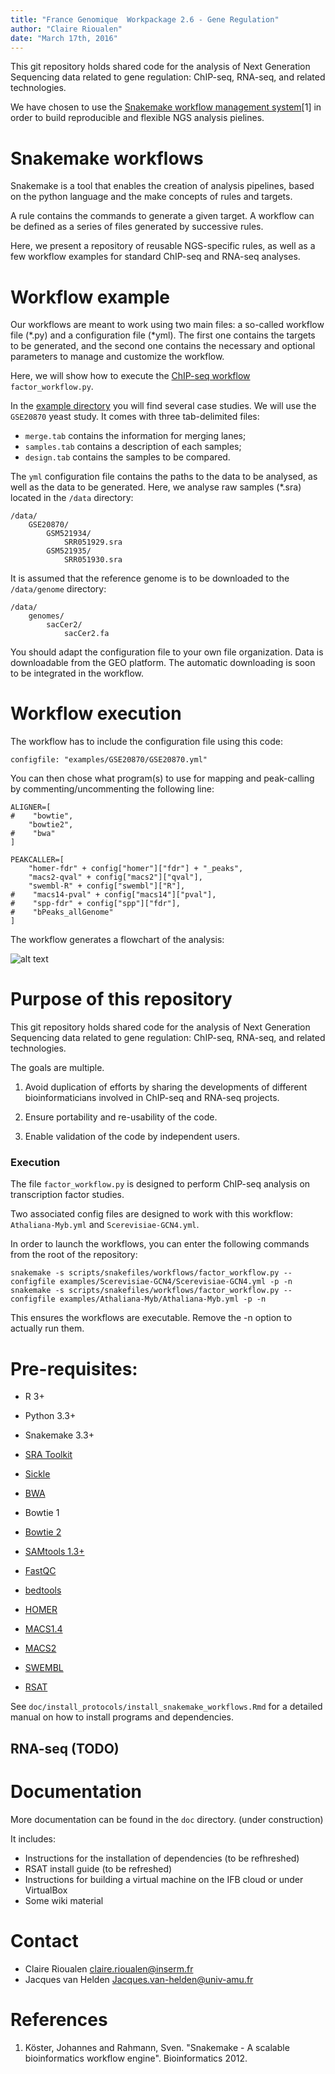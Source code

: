 ```yaml
---
title: "France Genomique  Workpackage 2.6 - Gene Regulation"
author: "Claire Rioualen"
date: "March 17th, 2016"
---
```


<!--
Table of Contents
=================

  * [Purpose of this repository](#purpose-of-this-repository)
  * [Workflow examples](#workflow-examples)
    * [Transcription factors](#transcription-factors)
      * [Execution](#execution)
      * [Dependencies](#dependencies)
    * [Histone marks](#histone-marks)
      * [Execution](#execution-1)
      * [Dependencies](#dependencies-1)
    * [RNA-seq (TODO)](#rna-seq-todo)
  * [Data organisation](#data-organisation)
  * [Documentation](#documentation)
  * [Contact](#contact)
-->


This git repository holds shared code for the analysis of Next
Generation Sequencing data related to gene regulation: ChIP-seq,
RNA-seq, and related technologies. 

We have chosen to use the [Snakemake workflow management system](https://bitbucket.org/snakemake/snakemake/wiki/Home)[1] 
in order to build reproducible and flexible NGS analysis pielines.

# Snakemake workflows

Snakemake is a tool that enables the creation of analysis pipelines, based on the python language and the make concepts of rules and targets. 

A rule contains the commands to generate a given target. 
A workflow can be defined as a series of files generated by successive rules. 

Here, we present a repository of reusable NGS-specific rules, as well as a few workflow examples for standard ChIP-seq and RNA-seq analyses. 

# Workflow example

Our workflows are meant to work using two main files: a so-called workflow file (\*.py) and a configuration file (\*yml).
The first one contains the targets to be generated, and the second one contains the necessary and optional parameters 
to manage and customize the workflow. 

Here, we will show how to execute the [ChIP-seq workflow](https://github.com/rioualen/gene-regulation/blob/master/scripts/snakefiles/workflows/factor_workflow.py) `factor_workflow.py`.

In the [example directory](https://github.com/rioualen/gene-regulation/blob/master/examples) you will find several case studies. We will use the `GSE20870` yeast study. It comes with three tab-delimited files: 

* `merge.tab` contains the information for merging lanes;
* `samples.tab` contains a description of each samples;
* `design.tab` contains the samples to be compared. 

The `yml` configuration file contains the paths to the data to be analysed, as well as the data to be generated. 
Here, we analyse raw samples (\*.sra) located in the `/data` directory: 

```
/data/
    GSE20870/
        GSM521934/
            SRR051929.sra
        GSM521935/
            SRR051930.sra
```
It is assumed that the reference genome is to be downloaded to the `/data/genome` directory:

```
/data/
    genomes/
        sacCer2/
            sacCer2.fa
```

You should adapt the configuration file to your own file organization. 
Data is downloadable from the GEO platform. The automatic downloading is soon to be integrated in the workflow. 

# Workflow execution

The workflow has to include the configuration file using this code:
```
configfile: "examples/GSE20870/GSE20870.yml"
```
You can then chose what program(s) to use for mapping and peak-calling by commenting/uncommenting the following line:

```
ALIGNER=[
#    "bowtie",
    "bowtie2",
#    "bwa"
]
```
```
PEAKCALLER=[
    "homer-fdr" + config["homer"]["fdr"] + "_peaks", 
    "macs2-qval" + config["macs2"]["qval"], 
    "swembl-R" + config["swembl"]["R"],
#    "macs14-pval" + config["macs14"]["pval"],
#    "spp-fdr" + config["spp"]["fdr"],
#    "bPeaks_allGenome"
]
```


The workflow generates a flowchart of the analysis:

![alt text][factor]


# Purpose of this repository

This git repository holds shared code for the analysis of Next
Generation Sequencing data related to gene regulation: ChIP-seq,
RNA-seq, and related technologies.

The goals are multiple.

1. Avoid duplication of efforts by sharing the developments of
different bioinformaticians involved in ChIP-seq and RNA-seq projects.

2. Ensure portability and re-usability of the code.

3. Enable validation of the code by independent users.



### Execution 

The file `factor_workflow.py` is designed to perform ChIP-seq analysis on transcription factor studies. 

Two associated config files are designed to work with this workflow: `Athaliana-Myb.yml` and `Scerevisiae-GCN4.yml`.

In order to launch the workflows, you can enter the following commands from the root of the repository:

```
snakemake -s scripts/snakefiles/workflows/factor_workflow.py --configfile examples/Scerevisiae-GCN4/Scerevisiae-GCN4.yml -p -n
snakemake -s scripts/snakefiles/workflows/factor_workflow.py --configfile examples/Athaliana-Myb/Athaliana-Myb.yml -p -n
```
This ensures the workflows are executable. Remove the -n option to actually run them. 

# Pre-requisites:

* R 3+
* Python 3.3+
* Snakemake 3.3+

* [SRA Toolkit](http://www.ncbi.nlm.nih.gov/Traces/sra/sra.cgi?view=software)
* [Sickle](https://github.com/najoshi/sickle)
* [BWA](http://bio-bwa.sourceforge.net/)
* Bowtie 1
* [Bowtie 2](http://bowtie-bio.sourceforge.net/)
* [SAMtools 1.3+](http://samtools.sourceforge.net/)
* [FastQC](http://www.bioinformatics.babraham.ac.uk/projects/fastqc/)
* [bedtools](http://bedtools.readthedocs.org/)
* [HOMER](http://homer.salk.edu/homer/index.html)
* [MACS1.4](http://liulab.dfci.harvard.edu/MACS/index.html)
* [MACS2](https://github.com/taoliu/MACS/)
* [SWEMBL](http://www.ebi.ac.uk/~swilder/SWEMBL/)
* [RSAT](http://rsat.eu/)



See `doc/install_protocols/install_snakemake_workflows.Rmd` for a detailed manual on how to install programs and dependencies.



## RNA-seq (TODO)

# Documentation

More documentation can be found in the `doc` directory. (under construction)

It includes: 

* Instructions for the installation of dependencies (to be refhreshed)
* RSAT install guide (to be refreshed)
* Instructions for building a virtual machine on the IFB cloud or under VirtualBox
* Some wiki material



# Contact

- Claire Rioualen <claire.rioualen@inserm.fr>
- Jacques van Helden <Jacques.van-helden@univ-amu.fr>

# References 

1. Köster, Johannes and Rahmann, Sven. "Snakemake - A scalable bioinformatics workflow engine". Bioinformatics 2012.

[factor]: https://github.com/rioualen/gene-regulation/blob/master/examples/chip-seq_factor.png